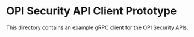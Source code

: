 # OPI Security API Client Prototype

This directory contains an example gRPC client for the OPI Security APIs.
